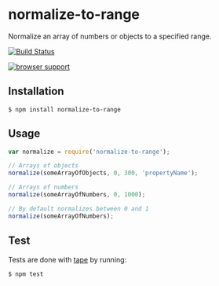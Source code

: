 # normalize-to-range

Normalize an array of numbers or objects to a specified range.

[![Build Status](https://travis-ci.org/zakangelle/normalize-to-range.png?branch=master)](https://travis-ci.org/zakangelle/normalize-to-range)

[![browser support](https://ci.testling.com/zakangelle/normalize-to-range.png)
](https://ci.testling.com/zakangelle/normalize-to-range)

## Installation

```
$ npm install normalize-to-range
```

## Usage

```js
var normalize = require('normalize-to-range');

// Arrays of objects
normalize(someArrayOfObjects, 0, 300, 'propertyName');

// Arrays of numbers
normalize(someArrayOfNumbers, 0, 1000);

// By default normalizes between 0 and 1
normalize(someArrayOfNumbers);
```

## Test
Tests are done with [tape](https://github.com/substack/tape) by running:

```
$ npm test
```
